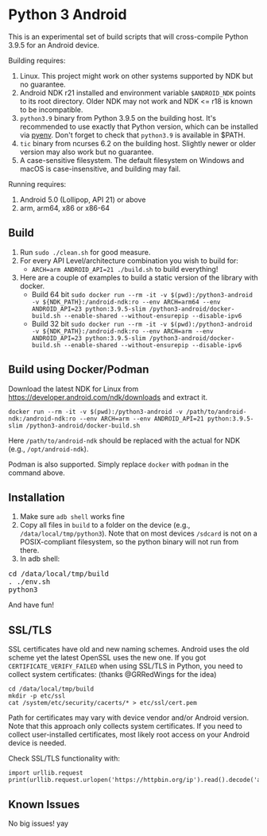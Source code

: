 Python 3 Android
================

This is an experimental set of build scripts that will cross-compile Python 3.9.5 for an Android device.

Building requires:

1. Linux. This project might work on other systems supported by NDK but no guarantee.
2. Android NDK r21 installed and environment variable ``$ANDROID_NDK`` points to its root directory. Older NDK may not work and NDK <= r18 is known to be incompatible.
3. `python3.9` binary from Python 3.9.5 on the building host. It's recommended to use exactly that Python version, which can be installed via [pyenv](https://github.com/yyuu/pyenv). Don't forget to check that `python3.9` is available in $PATH.
4. `tic` binary from ncurses 6.2 on the building host. Slightly newer or older version may also work but no guarantee.
5. A case-sensitive filesystem. The default filesystem on Windows and macOS is case-insensitive, and building may fail.

Running requires:

1. Android 5.0 (Lollipop, API 21) or above
2. arm, arm64, x86 or x86-64

Build
-----

1. Run `sudo ./clean.sh` for good measure.
2. For every API Level/architecture combination you wish to build for:
   * `ARCH=arm ANDROID_API=21 ./build.sh` to build everything!
3. Here are a couple of examples to build a static version of the library with docker.
   * Build 64 bit `sudo docker run --rm -it -v $(pwd):/python3-android -v ${NDK_PATH}:/android-ndk:ro --env ARCH=arm64 --env ANDROID_API=23 python:3.9.5-slim /python3-android/docker-build.sh --enable-shared --without-ensurepip --disable-ipv6`
   * Build 32 bit `sudo docker run --rm -it -v $(pwd):/python3-android -v ${NDK_PATH}:/android-ndk:ro --env ARCH=arm --env ANDROID_API=23 python:3.9.5-slim /python3-android/docker-build.sh --enable-shared --without-ensurepip --disable-ipv6`

Build using Docker/Podman
------------------

Download the latest NDK for Linux from https://developer.android.com/ndk/downloads and extract it.

```
docker run --rm -it -v $(pwd):/python3-android -v /path/to/android-ndk:/android-ndk:ro --env ARCH=arm --env ANDROID_API=21 python:3.9.5-slim /python3-android/docker-build.sh
```

Here `/path/to/android-ndk` should be replaced with the actual for NDK (e.g., `/opt/android-ndk`).

Podman is also supported. Simply replace `docker` with `podman` in the command above.

Installation
------------

1. Make sure `adb shell` works fine
2. Copy all files in `build` to a folder on the device (e.g., ```/data/local/tmp/python3```). Note that on most devices `/sdcard` is not on a POSIX-compliant filesystem, so the python binary will not run from there.
3. In adb shell:
<pre>
cd /data/local/tmp/build
. ./env.sh
python3
</pre>
   And have fun!

SSL/TLS
-------
SSL certificates have old and new naming schemes. Android uses the old scheme yet the latest OpenSSL uses the new one. If you got ```CERTIFICATE_VERIFY_FAILED``` when using SSL/TLS in Python, you need to collect system certificates: (thanks @GRRedWings for the idea)
```
cd /data/local/tmp/build
mkdir -p etc/ssl
cat /system/etc/security/cacerts/* > etc/ssl/cert.pem
```
Path for certificates may vary with device vendor and/or Android version. Note that this approach only collects system certificates. If you need to collect user-installed certificates, most likely root access on your Android device is needed.

Check SSL/TLS functionality with:
```
import urllib.request
print(urllib.request.urlopen('https://httpbin.org/ip').read().decode('ascii'))
```


Known Issues
------------

No big issues! yay
